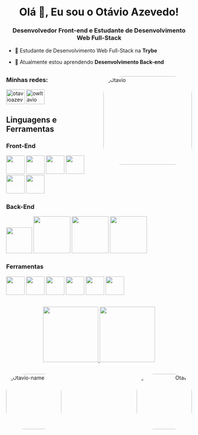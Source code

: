 <h1 align="center">Olá 👋, Eu sou o Otávio Azevedo!</h1>
<h3 align="center">Desenvolvedor Front-end e Estudante de Desenvolvimento Web Full-Stack</h3>

- 🔭 Estudante de Desenvolvimento Web Full-Stack na **Trybe**

- 🌱 Atualmente estou aprendendo **Desenvolvimento Back-end**

##

<img align="right" alt="Otavio" height="240" style="border-radius:50px;" src="https://cdn.discordapp.com/attachments/938669134890278937/1004497174803005560/AREmoji_20220803_181000_2246_preview_rev_1.png">


<h3 align="left">Minhas redes:</h3>
<p align="left">
<a href="https://linkedin.com/in/otavioazevedo" target="blank"><img align="center" src="https://raw.githubusercontent.com/rahuldkjain/github-profile-readme-generator/master/src/images/icons/Social/linked-in-alt.svg" alt="otavioazevedo" height="40" width="50" /></a>
<a href="https://instagram.com/owltavio" target="blank"><img align="center" src="https://raw.githubusercontent.com/rahuldkjain/github-profile-readme-generator/master/src/images/icons/Social/instagram.svg" alt="owltavio" height="40" width="50" /></a>
</p>

<h2 align="left">Linguagens e Ferramentas</h2>
<p align="left">

<h3 align="left"> Front-End </h3>
<p align="left">
<img src="https://cdn.jsdelivr.net/gh/devicons/devicon/icons/javascript/javascript-original.svg" heigth="40" width="50" />
<img src="https://cdn.jsdelivr.net/gh/devicons/devicon/icons/html5/html5-plain-wordmark.svg"  heigth="40" width="50" />
<img src="https://cdn.jsdelivr.net/gh/devicons/devicon/icons/css3/css3-plain-wordmark.svg"  heigth="40" width="50" />
<img src="https://cdn.jsdelivr.net/gh/devicons/devicon/icons/jest/jest-plain.svg"  heigth="40" width="50" />
<img src="https://cdn.jsdelivr.net/gh/devicons/devicon/icons/react/react-original-wordmark.svg"  heigth="40" width="50" />
<img src="https://cdn.jsdelivr.net/gh/devicons/devicon/icons/redux/redux-original.svg" heigth="40" width="50" />
</p>

<h3 align="left"> Back-End </h3>
<p align="left">
<img src="https://cdn.jsdelivr.net/gh/devicons/devicon/icons/docker/docker-plain-wordmark.svg" heigth="50" width="70"  />
<img src="https://cdn.jsdelivr.net/gh/devicons/devicon/icons/mysql/mysql-plain-wordmark.svg" heigth="90" width="100"  />
<img src="https://cdn.jsdelivr.net/gh/devicons/devicon/icons/nodejs/nodejs-plain-wordmark.svg" heigth="90" width="100"  />
<img src="https://cdn.jsdelivr.net/gh/devicons/devicon/icons/sequelize/sequelize-plain-wordmark.svg" heigth="90" width="100" />
</p>
   
<h3 align="left"> Ferramentas </h3>
<p align="left">
<img src="https://cdn.jsdelivr.net/gh/devicons/devicon/icons/vscode/vscode-original-wordmark.svg" heigth="40" width="50" />
<img src="https://cdn.jsdelivr.net/gh/devicons/devicon/icons/windows8/windows8-original.svg" heigth="40" width="50" />
<img src="https://cdn.jsdelivr.net/gh/devicons/devicon/icons/linux/linux-original.svg" heigth="40" width="50" />
<img src="https://cdn.jsdelivr.net/gh/devicons/devicon/icons/git/git-plain.svg"  heigth="40" width="50"/>
<img src="https://cdn.jsdelivr.net/gh/devicons/devicon/icons/github/github-original-wordmark.svg" heigth="40" width="50"/> 
<img src="https://cdn.jsdelivr.net/gh/devicons/devicon/icons/figma/figma-original.svg" heigth="40" width="50" />
</p>         
</p>

##

<div align="center">
  <a href="https://github.com/otavioadias">
  <img height="150em" src="https://github-readme-stats.vercel.app/api?username=otavioadias&show_icons=true&theme=dracula&include_all_commits=true&count_private=true"/>
  <img height="150em" src="https://github-readme-stats.vercel.app/api/top-langs/?username=otavioadias&layout=compact&langs_count=7&theme=dracula"/>
</div>

##

<div align="left">
<img align="left" alt="Otavio-name" height="150" style="border-radius:50px;" src="https://cdn.discordapp.com/attachments/938669134890278937/1004361919106388008/20220803_091446_0000-removebg-preview.png">
</div>

<div align="right">
<img align="right" alt="Otavio" height="150" style="border-radius:50px;" src="https://cdn.discordapp.com/attachments/938669134890278937/1004365763731263538/AREmoji_20220803_092945_26773.png">
</div>

